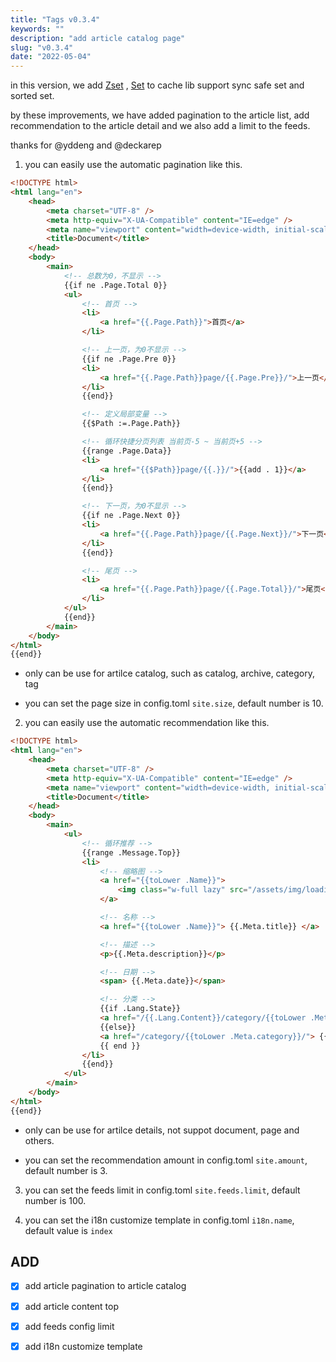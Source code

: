 ```yaml
---
title: "Tags v0.3.4"
keywords: ""
description: "add article catalog page"
slug: "v0.3.4"
date: "2022-05-04"
---
```


in this version, we add [Zset](https://github.com/yddeng/sortedset) , [Set](https://github.com/deckarep/golang-set/v2) to cache lib support sync safe set and sorted set.

by these improvements, we have added pagination to the article list, add recommendation to the article detail and we also add a limit to the feeds.

thanks for @yddeng and @deckarep

1. you can easily use the automatic pagination like this.

```html
<!DOCTYPE html>
<html lang="en">
	<head>
		<meta charset="UTF-8" />
		<meta http-equiv="X-UA-Compatible" content="IE=edge" />
		<meta name="viewport" content="width=device-width, initial-scale=1.0" />
		<title>Document</title>
	</head>
	<body>
		<main>
			<!-- 总数为0，不显示 -->
			{{if ne .Page.Total 0}}
			<ul>
				<!-- 首页 -->
				<li>
					<a href="{{.Page.Path}}">首页</a>
				</li>

				<!-- 上一页，为0不显示 -->
				{{if ne .Page.Pre 0}}
				<li>
					<a href="{{.Page.Path}}page/{{.Page.Pre}}/">上一页</a>
				</li>
				{{end}}

				<!-- 定义局部变量 -->
				{{$Path :=.Page.Path}}

				<!-- 循环快捷分页列表 当前页-5 ~ 当前页+5 -->
				{{range .Page.Data}}
				<li>
					<a href="{{$Path}}page/{{.}}/">{{add . 1}}</a>
				</li>
				{{end}}

				<!-- 下一页，为0不显示 -->
				{{if ne .Page.Next 0}}
				<li>
					<a href="{{.Page.Path}}page/{{.Page.Next}}/">下一页</a>
				</li>
				{{end}}

				<!-- 尾页 -->
				<li>
					<a href="{{.Page.Path}}page/{{.Page.Total}}/">尾页</a>
				</li>
			</ul>
			{{end}}
		</main>
	</body>
</html>
{{end}}
```

- only can be use for artilce catalog, such as catalog, archive, category, tag

- you can set the page size in config.toml `site.size`, default number is 10.

2. you can easily use the automatic recommendation like this.

```html
<!DOCTYPE html>
<html lang="en">
	<head>
		<meta charset="UTF-8" />
		<meta http-equiv="X-UA-Compatible" content="IE=edge" />
		<meta name="viewport" content="width=device-width, initial-scale=1.0" />
		<title>Document</title>
	</head>
	<body>
		<main>
			<ul>
				<!-- 循环推荐 -->
				{{range .Message.Top}}
				<li>
					<!-- 缩略图 -->
					<a href="{{toLower .Name}}">
						<img class="w-full lazy" src="/assets/img/loading.gif" data-src="{{.Meta.thumb}}" alt="" />
					</a>

					<!-- 名称 -->
					<a href="{{toLower .Name}}"> {{.Meta.title}} </a>

					<!-- 描述 -->
					<p>{{.Meta.description}}</p>

					<!-- 日期 -->
					<span> {{.Meta.date}}</span>

					<!-- 分类 -->
					{{if .Lang.State}}
					<a href="/{{.Lang.Content}}/category/{{toLower .Meta.category}}/"> {{.Meta.category}} </a>
					{{else}}
					<a href="/category/{{toLower .Meta.category}}/"> {{.Meta.category}} </a>
					{{ end }}
				</li>
				{{end}}
			</ul>
		</main>
	</body>
</html>
{{end}}
```

- only can be use for artilce details, not suppot document, page and others.

- you can set the recommendation amount in config.toml `site.amount`, default number is 3.

3. you can set the feeds limit in config.toml `site.feeds.limit`, default number is 100.

4. you can set the i18n customize template in config.toml `i18n.name`, default value is `index`

## ADD

- [x] add article pagination to article catalog

- [x] add article content top

- [x] add feeds config limit

- [x] add i18n customize template
